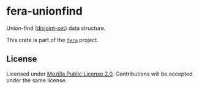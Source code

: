 # fera-unionfind

Union-find ([disjoint-set]) data structure.

This crate is part of the [`fera`] project.

## License

Licensed under [Mozilla Public License 2.0][mpl]. Contributions will be
accepted under the same license.

[disjoint-set]: https://en.wikipedia.org/wiki/Disjoint-set_data_structure
[`fera`]: https://github.com/malbarbo/fera
[mpl]: https://www.mozilla.org/en-US/MPL/2.0/
